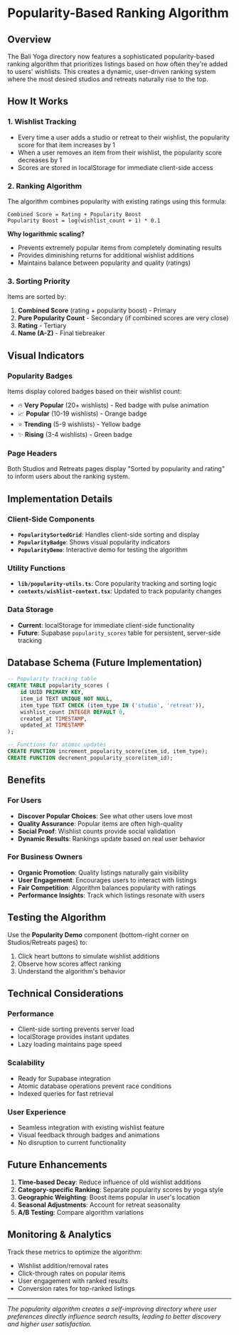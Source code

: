 # Popularity-Based Ranking Algorithm

## Overview

The Bali Yoga directory now features a sophisticated popularity-based ranking algorithm that prioritizes listings based on how often they're added to users' wishlists. This creates a dynamic, user-driven ranking system where the most desired studios and retreats naturally rise to the top.

## How It Works

### 1. Wishlist Tracking
- Every time a user adds a studio or retreat to their wishlist, the popularity score for that item increases by 1
- When a user removes an item from their wishlist, the popularity score decreases by 1
- Scores are stored in localStorage for immediate client-side access

### 2. Ranking Algorithm
The algorithm combines popularity with existing ratings using this formula:

```
Combined Score = Rating + Popularity Boost
Popularity Boost = log(wishlist_count + 1) * 0.1
```

**Why logarithmic scaling?**
- Prevents extremely popular items from completely dominating results
- Provides diminishing returns for additional wishlist additions
- Maintains balance between popularity and quality (ratings)

### 3. Sorting Priority
Items are sorted by:
1. **Combined Score** (rating + popularity boost) - Primary
2. **Pure Popularity Count** - Secondary (if combined scores are very close)
3. **Rating** - Tertiary
4. **Name (A-Z)** - Final tiebreaker

## Visual Indicators

### Popularity Badges
Items display colored badges based on their wishlist count:

- 🔥 **Very Popular** (20+ wishlists) - Red badge with pulse animation
- 📈 **Popular** (10-19 wishlists) - Orange badge
- ⭐ **Trending** (5-9 wishlists) - Yellow badge
- ✨ **Rising** (3-4 wishlists) - Green badge

### Page Headers
Both Studios and Retreats pages display "Sorted by popularity and rating" to inform users about the ranking system.

## Implementation Details

### Client-Side Components
- **`PopularitySortedGrid`**: Handles client-side sorting and display
- **`PopularityBadge`**: Shows visual popularity indicators
- **`PopularityDemo`**: Interactive demo for testing the algorithm

### Utility Functions
- **`lib/popularity-utils.ts`**: Core popularity tracking and sorting logic
- **`contexts/wishlist-context.tsx`**: Updated to track popularity changes

### Data Storage
- **Current**: localStorage for immediate client-side functionality
- **Future**: Supabase `popularity_scores` table for persistent, server-side tracking

## Database Schema (Future Implementation)

```sql
-- Popularity tracking table
CREATE TABLE popularity_scores (
    id UUID PRIMARY KEY,
    item_id TEXT UNIQUE NOT NULL,
    item_type TEXT CHECK (item_type IN ('studio', 'retreat')),
    wishlist_count INTEGER DEFAULT 0,
    created_at TIMESTAMP,
    updated_at TIMESTAMP
);

-- Functions for atomic updates
CREATE FUNCTION increment_popularity_score(item_id, item_type);
CREATE FUNCTION decrement_popularity_score(item_id);
```

## Benefits

### For Users
- **Discover Popular Choices**: See what other users love most
- **Quality Assurance**: Popular items are often high-quality
- **Social Proof**: Wishlist counts provide social validation
- **Dynamic Results**: Rankings update based on real user behavior

### For Business Owners
- **Organic Promotion**: Quality listings naturally gain visibility
- **User Engagement**: Encourages users to interact with listings
- **Fair Competition**: Algorithm balances popularity with ratings
- **Performance Insights**: Track which listings resonate with users

## Testing the Algorithm

Use the **Popularity Demo** component (bottom-right corner on Studios/Retreats pages) to:
1. Click heart buttons to simulate wishlist additions
2. Observe how scores affect ranking
3. Understand the algorithm's behavior

## Technical Considerations

### Performance
- Client-side sorting prevents server load
- localStorage provides instant updates
- Lazy loading maintains page speed

### Scalability
- Ready for Supabase integration
- Atomic database operations prevent race conditions
- Indexed queries for fast retrieval

### User Experience
- Seamless integration with existing wishlist feature
- Visual feedback through badges and animations
- No disruption to current functionality

## Future Enhancements

1. **Time-based Decay**: Reduce influence of old wishlist additions
2. **Category-specific Ranking**: Separate popularity scores by yoga style
3. **Geographic Weighting**: Boost items popular in user's location
4. **Seasonal Adjustments**: Account for retreat seasonality
5. **A/B Testing**: Compare algorithm variations

## Monitoring & Analytics

Track these metrics to optimize the algorithm:
- Wishlist addition/removal rates
- Click-through rates on popular items
- User engagement with ranked results
- Conversion rates for top-ranked listings

---

*The popularity algorithm creates a self-improving directory where user preferences directly influence search results, leading to better discovery and higher user satisfaction.* 